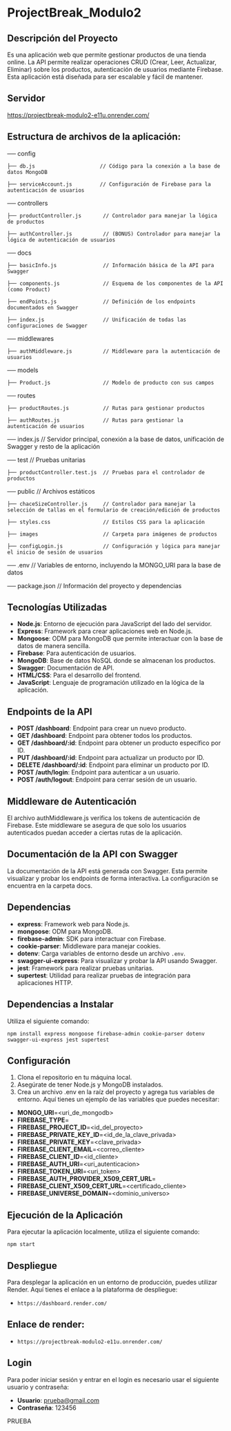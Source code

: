 # ProjectBreak_Modulo2

## Descripción del Proyecto
Es una aplicación web que permite gestionar productos de una tienda online. La API permite realizar operaciones CRUD (Crear, Leer, Actualizar, Eliminar) sobre los productos, autenticación de usuarios mediante Firebase. Esta aplicación está diseñada para ser escalable y fácil de mantener.

## Servidor
https://projectbreak-modulo2-e11u.onrender.com/

## Estructura de archivos de la aplicación:


── config

    ├── db.js                     // Código para la conexión a la base de datos MongoDB

    ├── serviceAccount.js         // Configuración de Firebase para la autenticación de usuarios


── controllers

    ├── productController.js       // Controlador para manejar la lógica de productos

    ├── authController.js          // (BONUS) Controlador para manejar la lógica de autenticación de usuarios


── docs

    ├── basicInfo.js               // Información básica de la API para Swagger

    ├── components.js              // Esquema de los componentes de la API (como Product)

    ├── endPoints.js               // Definición de los endpoints documentados en Swagger

    ├── index.js                   // Unificación de todas las configuraciones de Swagger


── middlewares

    ├── authMiddleware.js          // Middleware para la autenticación de usuarios


── models

    ├── Product.js                 // Modelo de producto con sus campos


── routes

    ├── productRoutes.js           // Rutas para gestionar productos

    ├── authRoutes.js              // Rutas para gestionar la autenticación de usuarios


── index.js                       // Servidor principal, conexión a la base de datos, unificación de Swagger y resto de la aplicación


── test                           // Pruebas unitarias

    ├── productController.test.js  // Pruebas para el controlador de productos


── public                         // Archivos estáticos

    ├── chaceSizeController.js     // Controlador para manejar la selección de tallas en el formulario de creación/edición de productos

    ├── styles.css                 // Estilos CSS para la aplicación

    ├── images                     // Carpeta para imágenes de productos

    ├── configLogin.js             // Configuración y lógica para manejar el inicio de sesión de usuarios


── .env                           // Variables de entorno, incluyendo la MONGO_URI para la base de datos


── package.json                   // Información del proyecto y dependencias


## Tecnologías Utilizadas
- **Node.js**: Entorno de ejecución para JavaScript del lado del servidor.
- **Express**: Framework para crear aplicaciones web en Node.js.
- **Mongoose**: ODM para MongoDB que permite interactuar con la base de datos de manera sencilla.
- **Firebase**: Para autenticación de usuarios.
- **MongoDB**: Base de datos NoSQL donde se almacenan los productos.
- **Swagger**: Documentación de API.
- **HTML/CSS**: Para el desarrollo del frontend.
- **JavaScript**: Lenguaje de programación utilizado en la lógica de la aplicación.

## Endpoints de la API
- **POST /dashboard**: Endpoint para crear un nuevo producto.
- **GET /dashboard**: Endpoint para obtener todos los productos.
- **GET /dashboard/:id**: Endpoint para obtener un producto específico por ID.
- **PUT /dashboard/:id**: Endpoint para actualizar un producto por ID.
- **DELETE /dashboard/:id**: Endpoint para eliminar un producto por ID.
- **POST /auth/login**: Endpoint para autenticar a un usuario.
- **POST /auth/logout**: Endpoint para cerrar sesión de un usuario.

## Middleware de Autenticación

El archivo authMiddleware.js verifica los tokens de autenticación de Firebase. Este middleware se asegura de que solo los usuarios autenticados puedan acceder a ciertas rutas de la aplicación.

## Documentación de la API con Swagger
La documentación de la API está generada con Swagger. Esta permite visualizar y probar los endpoints de forma interactiva. La configuración se encuentra en la carpeta docs.

## Dependencias 

- **express**: Framework web para Node.js.
- **mongoose**: ODM para MongoDB.
- **firebase-admin**: SDK para interactuar con Firebase.
- **cookie-parser**: Middleware para manejar cookies.
- **dotenv**: Carga variables de entorno desde un archivo `.env`.
- **swagger-ui-express**: Para visualizar y probar la API usando Swagger.
- **jest**: Framework para realizar pruebas unitarias.
- **supertest**: Utilidad para realizar pruebas de integración para aplicaciones HTTP.
## Dependencias a Instalar
Utiliza el siguiente comando:

`npm install express mongoose firebase-admin cookie-parser dotenv swagger-ui-express jest supertest`

## Configuración

1. Clona el repositorio en tu máquina local.
2. Asegúrate de tener Node.js y MongoDB instalados.
3. Crea un archivo .env en la raíz del proyecto y agrega tus variables de entorno. Aquí tienes un ejemplo de las variables que puedes necesitar:


- **MONGO_URI**=<uri_de_mongodb>
- **FIREBASE_TYPE**=<tipo>
- **FIREBASE_PROJECT_ID**=<id_del_proyecto>
- **FIREBASE_PRIVATE_KEY_ID**=<id_de_la_clave_privada>
- **FIREBASE_PRIVATE_KEY**=<clave_privada>
- **FIREBASE_CLIENT_EMAIL**=<correo_cliente>
- **FIREBASE_CLIENT_ID**=<id_cliente>
- **FIREBASE_AUTH_URI**=<uri_autenticacion>
- **FIREBASE_TOKEN_URI**=<uri_token>
- **FIREBASE_AUTH_PROVIDER_X509_CERT_URL**=<certificado>
- **FIREBASE_CLIENT_X509_CERT_URL**=<certificado_cliente>
- **FIREBASE_UNIVERSE_DOMAIN**=<dominio_universo>

## Ejecución de la Aplicación
Para ejecutar la aplicación localmente, utiliza el siguiente comando:

`npm start`

## Despliegue
Para desplegar la aplicación en un entorno de producción, puedes utilizar Render. Aquí tienes el enlace a la plataforma de despliegue:

- `https://dashboard.render.com/`

## Enlace de render: 
- `https://projectbreak-modulo2-e11u.onrender.com/`

## Login
Para poder iniciar sesión y entrar en el login es necesario usar el siguiente usuario y contraseña:

- **Usuario**: prueba@gmail.com
- **Contraseña**: 123456

PRUEBA